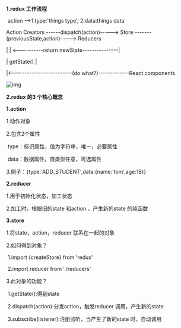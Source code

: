 **1.redux 工作流程**

​														action -->1.type:'things type',  2.data:things data

Action Creators ------dispatch(action)-----> Store -------(previousState,action)----> Reducers

 |																		|	<----------return newState---------------|

 |												   getState()	|

 |<------------------------(do what?)-------------React components

![img](https://gimg2.baidu.com/image_search/src=http%3A%2F%2Fimg.meiyoubug.com%2Fcommon%2F1576046%2F202002%2F1576046-20200201111726133-1653757596.png&refer=http%3A%2F%2Fimg.meiyoubug.com&app=2002&size=f9999,10000&q=a80&n=0&g=0n&fmt=jpeg?sec=1627822254&t=191f2106db660f0fe8b80d63bb92d98a)

**2.redux 的3 个核心概念**

**1.action**

1.动作对象

2.包含2个属性

​	type：标识属性，值为字符串，唯一，必要属性

​	data：数据属性，值类型任意，可选属性

3.例子：{type:'ADD_STUDENT',data:{name:'tom',age:18}}

**2.reducer**

1.用于初始化状态，加工状态

2.加工时，根据旧的state 和action ，产生新的state 的纯函数

**3.store**

1.将state，action，reducer 联系在一起的对象

2.如何得到对象？

​	1.import {createStore} from 'redux'

​	2.import reducer from './reducers'

3.此对象的功能？

​	1.getState():得到state

​	2.dispatch(action):分发action，触发reducer 调用，产生新的state

​	3.subscribe(listener):注册监听，当产生了新的state 时，自动调用